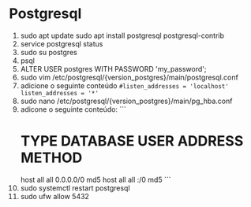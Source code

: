 # Postgresql
  1. sudo apt update sudo apt install postgresql postgresql-contrib
  2. service postgresql status
  3. sudo su postgres
  4. psql
  5. ALTER USER postgres WITH PASSWORD 'my_password';
  6. sudo vim /etc/postgresql/{version_postgres}/main/postgresql.conf 
  7. adicione o seguinte conteúdo 
    ```
      #listen_addresses = 'localhost'
      listen_addresses = '*'
    ```
  8. sudo nano /etc/postgresql/{version_postgres}/main/pg_hba.conf 
  9. adicone o seguinte conteúdo:
    ```
      # TYPE  DATABASE	USER	ADDRESS   	METHOD
      host    all     	all     0.0.0.0/0       md5
      host    all             all     :/0             md5
    ```
  10. sudo systemctl restart postgresql 
  11. sudo ufw allow 5432 
